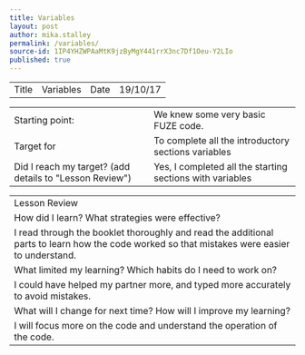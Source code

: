 ```yaml
---
title: Variables
layout: post
author: mika.stalley
permalink: /variables/
source-id: 1IP4YHZWPAaMtK9jzByMgY441rrX3nc7Df1Oeu-Y2LIo
published: true
---
```

<table>
  <tr>
    <td>Title</td>
    <td>Variables</td>
    <td>Date</td>
    <td>19/10/17</td>
  </tr>
</table>


<table>
  <tr>
    <td>Starting point:</td>
    <td>We knew some very basic FUZE code.</td>
  </tr>
  <tr>
    <td>Target for </td>
    <td>To complete all the introductory sections variables</td>
  </tr>
  <tr>
    <td>Did I reach my target? 
(add details to "Lesson Review")</td>
    <td>Yes, I completed all the starting sections with variables</td>
  </tr>
</table>


<table>
  <tr>
    <td>Lesson Review</td>
  </tr>
  <tr>
    <td>How did I learn? What strategies were effective? </td>
  </tr>
  <tr>
    <td>I read through the booklet thoroughly and read the additional parts to learn how the code worked so that mistakes were easier to understand.</td>
  </tr>
  <tr>
    <td>What limited my learning? Which habits do I need to work on? </td>
  </tr>
  <tr>
    <td>I could have helped my partner more, and typed more accurately to avoid mistakes.</td>
  </tr>
  <tr>
    <td>What will I change for next time? How will I improve my learning?</td>
  </tr>
  <tr>
    <td>I will focus more on the code and understand the operation of the code.</td>
  </tr>
</table>


